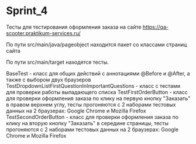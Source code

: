# Sprint_4
Тесты для тестирования оформления заказа на сайте 
https://qa-scooter.praktikum-services.ru/

По пути src/main/java/pageobject находится пакет со классами страниц сайта

По пути src/main/target находятся тесты.

BaseTest - класс для общих действий с аннотациями @Before и @After, а также с выбором двух браузеров
TestDropdownListFirstQuestionInImportantQuestions - класс с тестами для проверки работы выпадающего списка
TestFirstOrderButton - класс для проверки оформления заказа по клику на первую кнопку "Заказать" в правом верхнем углу, тесты прогоняются с 2 наборами тестовых данных на 2 браузерах: Google Chrome и Mozilla Firefox
TestSecondOrderButton - класс для проверки оформления заказа по клику на вторую кнопку "Заказать" в середине страницы, тесты прогоняются с 2 наборами тестовых данных на 2 браузерах: Google Chrome и Mozilla Firefox